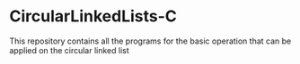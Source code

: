 # CircularLinkedLists-C
This repository contains all the programs for the basic operation that can be applied on the circular linked list
